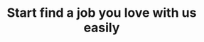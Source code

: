 ---
id: 1
section: How it works
title: Start find a job you love with us easily
sectionImage: https://i.ibb.co/ZTKFmBW/righSide.png
faq: 
  - question: Complete Profile
    answer: Lorem ipsum dolor sit amet, consectetur adipiscing elit, sed do eiusmod tempor incididunt ut labore et dolore magna aliqua.
    id: 1
    idColor: '#2B3DC7'
    idBGColor: '#E7E9FF'
  - question: Search Vacancies
    answer: Lorem ipsum dolor sit amet, consectetur adipiscing elit, sed do eiusmod tempor incididunt ut labore et dolore magna aliqua.
    id: 2
    idColor: '#8E22E2'
    idBGColor: '#F6EBFF'
  - question: Apply Jobs
    answer: Lorem ipsum dolor sit amet, consectetur adipiscing elit, sed do eiusmod tempor incididunt ut labore et dolore magna aliqua.
    id: 1
    idColor: '#3DCD65'
    idBGColor: '#E9FFEF'
---